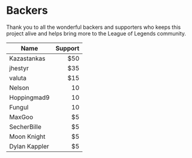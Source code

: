 # Backers

Thank you to all the wonderful backers and supporters who keeps this project alive and helps bring more to the League of Legends community.

| Name | Support |
| ------------- | -----:|
| Kazastankas | $50 |
| jhestyr | $35 |
| valuta | $15 |
| Nelson | 10 |
| Hoppingmad9	| 10 |
| Fungul | 10 |
| MaxGoo | $5 |
| SecherBille | $5 |
| Moon Knight | $5 |
| Dylan Kappler | $5 |
